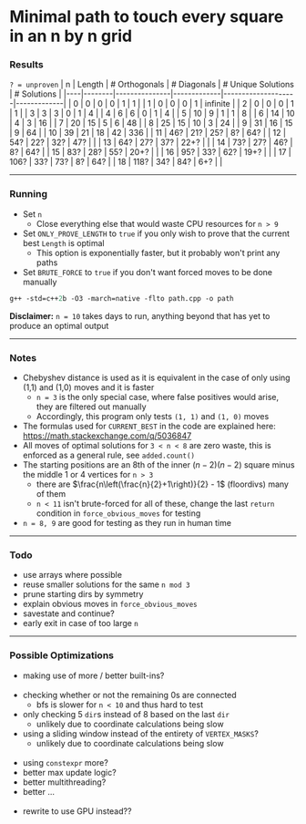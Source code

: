 # Minimal path to touch every square in an n by n grid

### Results
`? = unproven`
| n  | Length | # Orthogonals | # Diagonals | # Unique Solutions | # Solutions |
|----|--------|---------------|-------------|--------------------|-------------|
| 0  | 0      | 0             | 0           | 1                  | 1           |
| 1  | 0      | 0             | 0           | 1                  | infinite    |
| 2  | 0      | 0             | 0           | 1                  | 1           |
| 3  | 3      | 3             | 0           | 1                  | 4           |
| 4  | 6      | 6             | 0           | 1                  | 4           |
| 5  | 10     | 9             | 1           | 1                  | 8           |
| 6  | 14     | 10            | 4           | 3                  | 16          |
| 7  | 20     | 15            | 5           | 6                  | 48          |
| 8  | 25     | 15            | 10          | 3                  | 24          |
| 9  | 31     | 16            | 15          | 9                  | 64          |
| 10 | 39     | 21            | 18          | 42                 | 336         |
| 11 | 46?    | 21?           | 25?         | 8?                 | 64?         |
| 12 | 54?    | 22?           | 32?         | 47?                |             |
| 13 | 64?    | 27?           | 37?         | 22+?               |             |
| 14 | 73?    | 27?           | 46?         | 8?                 | 64?         |
| 15 | 83?    | 28?           | 55?         | 20+?               |             |
| 16 | 95?    | 33?           | 62?         | 19+?               |             |
| 17 | 106?   | 33?           | 73?         | 8?                 | 64?         |
| 18 | 118?   | 34?           | 84?         | 6+?                |             |

---

### Running
- Set `n`
  - Close everything else that would waste CPU resources for `n > 9`
- Set `ONLY_PROVE_LENGTH` to `true` if you only wish to prove that the current best `Length` is optimal
  - This option is exponentially faster, but it probably won't print any paths
- Set `BRUTE_FORCE` to `true` if you don't want forced moves to be done manually
```ps
g++ -std=c++2b -O3 -march=native -flto path.cpp -o path
```
**Disclaimer:** `n = 10` takes days to run, anything beyond that has yet to produce an optimal output

---

### Notes
- Chebyshev distance is used as it is equivalent in the case of only using (1,1) and (1,0) moves and it is faster
  - `n = 3` is the only special case, where false positives would arise, they are filtered out manually
  - Accordingly, this program only tests `(1, 1)` and `(1, 0)` moves
- The formulas used for `CURRENT_BEST` in the code are explained here: https://math.stackexchange.com/q/5036847
- All moves of optimal solutions for `3 < n < 8` are zero waste, this is enforced as a general rule, see `added.count()`
- The starting positions are an 8th of the inner $(n - 2)(n - 2)$ square minus the middle 1 or 4 vertices for `n > 3`
  - there are $\frac{n\left(\frac{n}{2}+1\right)}{2} - 1$ (floordivs) many of them
  - `n < 11` isn't brute-forced for all of these, change the last `return` condition in `force_obvious_moves` for testing
- `n = 8, 9` are good for testing as they run in human time

---

### Todo
- use arrays where possible
- reuse smaller solutions for the same `n mod 3`
- prune starting dirs by symmetry
- explain obvious moves in `force_obvious_moves`
- savestate and continue?
- early exit in case of too large `n`

---

### Possible Optimizations
- making use of more / better built-ins?
  <br><br>
- checking whether or not the remaining 0s are connected
  - bfs is slower for `n < 10` and thus hard to test
- only checking 5 `dir`s instead of 8 based on the last `dir`
  - unlikely due to coordinate calculations being slow
- using a sliding window instead of the entirety of `VERTEX_MASKS`?
  - unlikely due to coordinate calculations being slow
  <br><br>
- using `constexpr` more?
- better max update logic?
- better multithreading?
- better ...
  <br><br>
- rewrite to use GPU instead??
